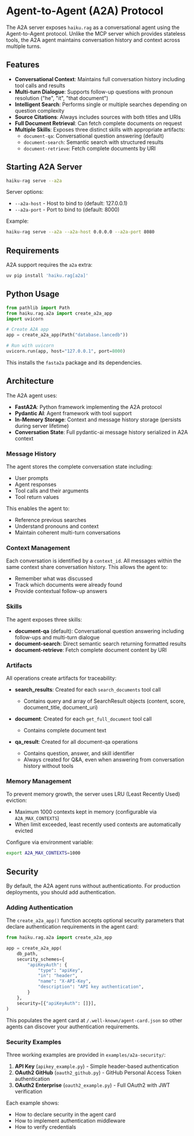 # Agent-to-Agent (A2A) Protocol

The A2A server exposes `haiku.rag` as a conversational agent using the Agent-to-Agent protocol. Unlike the MCP server which provides stateless tools, the A2A agent maintains conversation history and context across multiple turns.

## Features

- **Conversational Context**: Maintains full conversation history including tool calls and results
- **Multi-turn Dialogue**: Supports follow-up questions with pronoun resolution ("he", "it", "that document")
- **Intelligent Search**: Performs single or multiple searches depending on question complexity
- **Source Citations**: Always includes sources with both titles and URIs
- **Full Document Retrieval**: Can fetch complete documents on request
- **Multiple Skills**: Exposes three distinct skills with appropriate artifacts:
  - `document-qa`: Conversational question answering (default)
  - `document-search`: Semantic search with structured results
  - `document-retrieve`: Fetch complete documents by URI

## Starting A2A Server

```bash
haiku-rag serve --a2a
```

Server options:
- `--a2a-host` - Host to bind to (default: 127.0.0.1)
- `--a2a-port` - Port to bind to (default: 8000)

Example:
```bash
haiku-rag serve --a2a --a2a-host 0.0.0.0 --a2a-port 8080
```

## Requirements

A2A support requires the `a2a` extra:

```bash
uv pip install 'haiku.rag[a2a]'
```

## Python Usage

```python
from pathlib import Path
from haiku.rag.a2a import create_a2a_app
import uvicorn

# Create A2A app
app = create_a2a_app(Path("database.lancedb"))

# Run with uvicorn
uvicorn.run(app, host="127.0.0.1", port=8000)
```

This installs the `fasta2a` package and its dependencies.

## Architecture

The A2A agent uses:

- **FastA2A**: Python framework implementing the A2A protocol
- **Pydantic AI**: Agent framework with tool support
- **In-Memory Storage**: Context and message history storage (persists during server lifetime)
- **Conversation State**: Full pydantic-ai message history serialized in A2A context

### Message History

The agent stores the complete conversation state including:

- User prompts
- Agent responses
- Tool calls and their arguments
- Tool return values

This enables the agent to:

- Reference previous searches
- Understand pronouns and context
- Maintain coherent multi-turn conversations

### Context Management

Each conversation is identified by a `context_id`. All messages within the same context share conversation history. This allows the agent to:

- Remember what was discussed
- Track which documents were already found
- Provide contextual follow-up answers

### Skills

The agent exposes three skills:

- **document-qa** (default): Conversational question answering including follow-ups and multi-turn dialogue
- **document-search**: Direct semantic search returning formatted results
- **document-retrieve**: Fetch complete document content by URI

### Artifacts

All operations create artifacts for traceability:

- **search_results**: Created for each `search_documents` tool call

  - Contains query and array of SearchResult objects (content, score, document_title, document_uri)

- **document**: Created for each `get_full_document` tool call

  - Contains complete document text

- **qa_result**: Created for all document-qa operations

  - Contains question, answer, and skill identifier
  - Always created for Q&A, even when answering from conversation history without tools

### Memory Management

To prevent memory growth, the server uses LRU (Least Recently Used) eviction:

- Maximum 1000 contexts kept in memory (configurable via `A2A_MAX_CONTEXTS`)
- When limit exceeded, least recently used contexts are automatically evicted

Configure via environment variable:
```bash
export A2A_MAX_CONTEXTS=1000
```

## Security

By default, the A2A agent runs without authenticationto. For production deployments, you should add authentication.

### Adding Authentication

The `create_a2a_app()` function accepts optional security parameters that declare authentication requirements in the agent card:

```python
from haiku.rag.a2a import create_a2a_app

app = create_a2a_app(
    db_path,
    security_schemes={
        "apiKeyAuth": {
            "type": "apiKey",
            "in": "header",
            "name": "X-API-Key",
            "description": "API key authentication",
        }
    },
    security=[{"apiKeyAuth": []}],
)
```

This populates the agent card at `/.well-known/agent-card.json` so other agents can discover your authentication requirements.

### Security Examples

Three working examples are provided in `examples/a2a-security/`:

1. **API Key** (`apikey_example.py`) - Simple header-based authentication
2. **OAuth2 GitHub** (`oauth2_github.py`) - GitHub Personal Access Token authentication
3. **OAuth2 Enterprise** (`oauth2_example.py`) - Full OAuth2 with JWT verification

Each example shows:

- How to declare security in the agent card
- How to implement authentication middleware
- How to verify credentials
